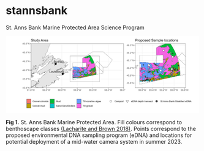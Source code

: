 # stannsbank
St. Anns Bank Marine Protected Area Science Program

![](output/2023_mission/sab_survey_design_2024-26.png)

__Fig 1.__ St. Anns Bank Marine Protected Area. Fill colours correspond to benthoscape classes [(Lacharite and Brown 2018)](https://onlinelibrary.wiley.com/doi/full/10.1002/aqc.3074). Points correspond to the proposed environmental DNA sampling program (eDNA) and locations for potential deployment of a mid-water camera system in summer 2023. 